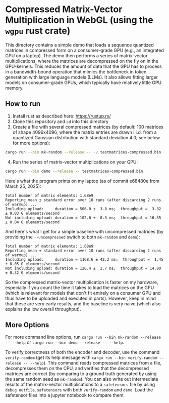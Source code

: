 # Compressed Matrix-Vector Multiplication in WebGL (using the `wgpu` rust crate)

This directory contains a simple demo that loads a sequence quantized matrices in compressed form on a consumer-grade GPU (e.g., an integrated GPU on a laptop).
The demo then performs a series of matrix-vector multiplications, where the matrices are decompressed on the fly on in the GPU-kernels.
This reduces the amount of data that the GPU has to process in a bandwidth-bound operation that mimics the bottleneck in token generation with large language models (LLMs).
It also allows fitting larger models on consumer-grade GPUs, which typically have relatively little GPU memory.

## How to run

1. Install rust as described here: <https://rustup.rs/>
2. Clone this repository and `cd` into this directory
3. Create a file with several compressed matrices (by default: 100 matrices of shape 4096x4096, where the matrix entries are drawn i.i.d. from a quantized Gaussian distribution with standard deviation 4.0; see below for more options):

```bash
cargo run --bin mk-random --release -- -v testmatrices-compressed.bin
```

4. Run the series of matrix-vector multiplications on your GPU:

```bash
cargo run --bin demo --release -- testmatrices-compressed.bin
```

Here's what the program prints on my laptop (as of commit e68480e from March 25, 2025):

```text
Total number of matrix elements: 1.68e9
Reporting mean ± standard error over 10 runs (after discarding 2 runs of warmup) ...
Including upload:     duration = 506.0 ±  3.8 ms;  throughput =  3.32 ± 0.03 G elements/second
Not including upload: duration = 102.6 ±  0.3 ms;  throughput = 16.35 ± 0.04 G elements/second
```

And here's what I get for a simple baseline with uncompressed matrices (by providing the `--uncompressed` switch to both `mk-random` and `demo`):

```text
Total number of matrix elements: 1.68e9
Reporting mean ± standard error over 10 runs (after discarding 2 runs of warmup) ...
Including upload:     duration = 1168.6 ± 42.2 ms;  throughput =  1.45 ± 0.05 G elements/second
Not including upload: duration = 120.4 ±  2.7 ms;  throughput = 14.00 ± 0.32 G elements/second
```

So the compressed matrix-vector multiplication is faster on my hardware, especially if you count the time it takes to load the matrices on the GPU (which is relevant for models that don't fit entirely on a consumer GPU and thus have to be uploaded and executed in parts).
However, keep in mind that these are very early results, and the baseline is very naive (which also explains the low overall throughput).

## More Options

For more command line options, run `cargo run --bin mk-random --release -- --help` or `cargo run --bin demo --release -- --help`.

To verify correctness of both the encoder and decoder, use the command `verify-random` (get its help message with `cargo run --bin verify-random --release -- --help`).
This command reads compressed matrices from a file, decompresses them on the CPU, and verifies that the decompressed matrices are correct (by comparing to a ground truth generated by using the same random seed as `mk-random`).
You can also write out intermediate results of the matrix-vector multiplications to a `safetensors` file by using `--debug outfile.safetensors` with both `verify-random` and `demo`.
Load the safetensor files into a jupyter notebook to compare them.

